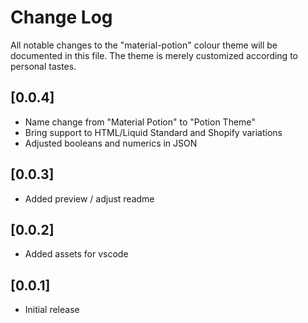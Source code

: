 # Change Log

All notable changes to the "material-potion" colour theme will be documented in this file. The theme is merely customized according to personal tastes.

## [0.0.4]

- Name change from "Material Potion" to "Potion Theme"
- Bring support to HTML/Liquid Standard and Shopify variations
- Adjusted booleans and numerics in JSON

## [0.0.3]

- Added preview / adjust readme


## [0.0.2]

- Added assets for vscode


## [0.0.1]

- Initial release
